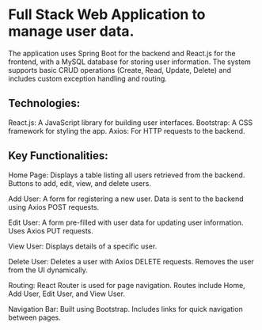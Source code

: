 # Full Stack Web Application to manage user data. 
The application uses Spring Boot for the backend and React.js for the frontend, with a MySQL database for storing user information. 
The system supports basic CRUD operations (Create, Read, Update, Delete) and includes custom exception handling and routing.

## Technologies:

React.js: A JavaScript library for building user interfaces.
Bootstrap: A CSS framework for styling the app.
Axios: For HTTP requests to the backend.

## Key Functionalities:

Home Page:
Displays a table listing all users retrieved from the backend.
Buttons to add, edit, view, and delete users.

Add User:
A form for registering a new user.
Data is sent to the backend using Axios POST requests.

Edit User:
A form pre-filled with user data for updating user information.
Uses Axios PUT requests.

View User:
Displays details of a specific user.

Delete User:
Deletes a user with Axios DELETE requests.
Removes the user from the UI dynamically.

Routing:
React Router is used for page navigation.
Routes include Home, Add User, Edit User, and View User.

Navigation Bar:
Built using Bootstrap.
Includes links for quick navigation between pages.